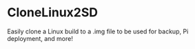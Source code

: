 # CloneLinux2SD
Easily clone a Linux build to a .img file to be used for backup, Pi deployment, and more!
